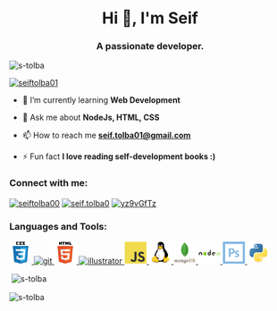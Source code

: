 <h1 align="center">Hi 👋, I'm Seif</h1>
<h3 align="center">A passionate developer.</h3>

<p align="left"> <img src="https://komarev.com/ghpvc/?username=s-tolba&label=Profile%20views&color=0e75b6&style=flat" alt="s-tolba" /> </p>

<p align="left"> <a href="https://twitter.com/seiftolba01" target="blank"><img src="https://img.shields.io/twitter/follow/seiftolba01?logo=twitter&style=for-the-badge" alt="seiftolba01" /></a> </p>

- 🌱 I’m currently learning **Web Development**

- 💬 Ask me about **NodeJs, HTML, CSS**

- 📫 How to reach me **seif.tolba01@gmail.com**

- ⚡ Fun fact **I love reading self-development books :)**

<h3 align="left">Connect with me:</h3>
<p align="left">
<a href="https://twitter.com/seiftolba01" target="blank"><img align="center" src="https://raw.githubusercontent.com/rahuldkjain/github-profile-readme-generator/master/src/images/icons/Social/twitter.svg" alt="seiftolba00" height="30" width="40" /></a>
<a href="https://instagram.com/seif.tolba0" target="blank"><img align="center" src="https://raw.githubusercontent.com/rahuldkjain/github-profile-readme-generator/master/src/images/icons/Social/instagram.svg" alt="seif.tolba0" height="30" width="40" /></a>
<a href="https://discord.gg/yz9vGfTz" target="blank"><img align="center" src="https://raw.githubusercontent.com/rahuldkjain/github-profile-readme-generator/master/src/images/icons/Social/discord.svg" alt="yz9vGfTz" height="30" width="40" /></a>
</p>

<h3 align="left">Languages and Tools:</h3>
<p align="left"> <a href="https://www.w3schools.com/css/" target="_blank" rel="noreferrer"> <img src="https://raw.githubusercontent.com/devicons/devicon/master/icons/css3/css3-original-wordmark.svg" alt="css3" width="40" height="40"/> </a> <a href="https://git-scm.com/" target="_blank" rel="noreferrer"> <img src="https://www.vectorlogo.zone/logos/git-scm/git-scm-icon.svg" alt="git" width="40" height="40"/> </a> <a href="https://www.w3.org/html/" target="_blank" rel="noreferrer"> <img src="https://raw.githubusercontent.com/devicons/devicon/master/icons/html5/html5-original-wordmark.svg" alt="html5" width="40" height="40"/> </a> <a href="https://www.adobe.com/in/products/illustrator.html" target="_blank" rel="noreferrer"> <img src="https://www.vectorlogo.zone/logos/adobe_illustrator/adobe_illustrator-icon.svg" alt="illustrator" width="40" height="40"/> </a> <a href="https://developer.mozilla.org/en-US/docs/Web/JavaScript" target="_blank" rel="noreferrer"> <img src="https://raw.githubusercontent.com/devicons/devicon/master/icons/javascript/javascript-original.svg" alt="javascript" width="40" height="40"/> </a> <a href="https://www.linux.org/" target="_blank" rel="noreferrer"> <img src="https://raw.githubusercontent.com/devicons/devicon/master/icons/linux/linux-original.svg" alt="linux" width="40" height="40"/> </a> <a href="https://www.mongodb.com/" target="_blank" rel="noreferrer"> <img src="https://raw.githubusercontent.com/devicons/devicon/master/icons/mongodb/mongodb-original-wordmark.svg" alt="mongodb" width="40" height="40"/> </a> <a href="https://nodejs.org" target="_blank" rel="noreferrer"> <img src="https://raw.githubusercontent.com/devicons/devicon/master/icons/nodejs/nodejs-original-wordmark.svg" alt="nodejs" width="40" height="40"/> </a> <a href="https://www.photoshop.com/en" target="_blank" rel="noreferrer"> <img src="https://raw.githubusercontent.com/devicons/devicon/master/icons/photoshop/photoshop-line.svg" alt="photoshop" width="40" height="40"/> </a> <a href="https://www.python.org" target="_blank" rel="noreferrer"> <img src="https://raw.githubusercontent.com/devicons/devicon/master/icons/python/python-original.svg" alt="python" width="40" height="40"/> </a> </p>

<p>&nbsp;<img align="center" src="https://github-readme-stats.vercel.app/api?username=s-tolba&show_icons=true&locale=en" alt="s-tolba" /></p>

<p><img align="center" src="https://github-readme-streak-stats.herokuapp.com/?user=s-tolba&" alt="s-tolba" /></p>

